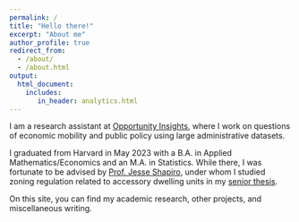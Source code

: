 ```yaml
---
permalink: /
title: "Hello there!"
excerpt: "About me"
author_profile: true
redirect_from: 
  - /about/
  - /about.html
output: 
  html_document:
    includes:
       in_header: analytics.html
---
```


I am a research assistant at [Opportunity Insights], where I work on questions of economic mobility and public policy using large administrative datasets.  

I graduated from Harvard in May 2023 with a B.A. in Applied Mathematics/Economics and an M.A. in Statistics. While there, I was fortunate to be advised by [Prof. Jesse Shapiro], under whom I studied zoning regulation related to accessory dwelling units in my [senior thesis]. 

On this site, you can find my academic research, other projects, and miscellaneous writing. 

[Opportunity Insights]: https://opportunityinsights.org/
[Prof. Jesse Shapiro]: https://scholar.harvard.edu/shapiro/home
[senior thesis]: https://ishanbhatt42.github.io/files/paper_adu.pdf
[Twitter]: https://twitter.com/ishanbhatt42
[email]: mailto:ishanbhatt42@gmail.com
[CV]: https://google.com